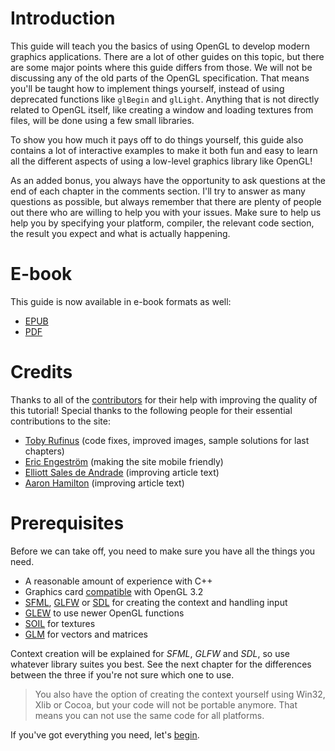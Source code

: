 Introduction
============

This guide will teach you the basics of using OpenGL to develop modern graphics
applications. There are a lot of other guides on this topic, but there are some
major points where this guide differs from those. We will not be discussing any
of the old parts of the OpenGL specification. That means you'll be taught how to
implement things yourself, instead of using deprecated functions like `glBegin`
and `glLight`. Anything that is not directly related to OpenGL itself, like
creating a window and loading textures from files, will be done using a few
small libraries.

To show you how much it pays off to do things yourself, this guide also contains
a lot of interactive examples to make it both fun and easy to learn all the
different aspects of using a low-level graphics library like OpenGL!

As an added bonus, you always have the opportunity to ask questions at the end
of each chapter in the comments section. I'll try to answer as many questions as
possible, but always remember that there are plenty of people out there who are
willing to help you with your issues. Make sure to help us help you by
specifying your platform, compiler, the relevant code section, the result you
expect and what is actually happening.

E-book
======

This guide is now available in e-book formats as well:

* [EPUB](https://raw.githubusercontent.com/Overv/Open.GL/master/ebook/Modern%20OpenGL%20Guide.epub)
* [PDF](https://raw.githubusercontent.com/Overv/Open.GL/master/ebook/Modern%20OpenGL%20Guide.pdf)

Credits
=======

Thanks to all of the [contributors](https://github.com/Overv/Open.GL/graphs/contributors)
for their help with improving the quality of this tutorial! Special thanks to
the following people for their essential contributions to the site:

* [Toby Rufinus](https://github.com/NightPixel) (code fixes, improved images, sample solutions for last chapters)
* [Eric Engeström](https://github.com/1ace) (making the site mobile friendly)
* [Elliott Sales de Andrade](https://github.com/QuLogic) (improving article text)
* [Aaron Hamilton](https://github.com/xorgy) (improving article text)

Prerequisites
=============

Before we can take off, you need to make sure you have all the things you need.

* A reasonable amount of experience with C++
* Graphics card [compatible](http://en.wikipedia.org/wiki/OpenGL#OpenGL_3.2) with OpenGL 3.2
* [SFML](http://www.sfml-dev.org/), [GLFW](http://www.glfw.org/) or [SDL](http://www.libsdl.org/) for creating the context and handling input
* [GLEW](http://glew.sourceforge.net/) to use newer OpenGL functions
* [SOIL](http://www.lonesock.net/soil.html) for textures
* [GLM](http://glm.g-truc.net/) for vectors and matrices

Context creation will be explained for *SFML*, *GLFW* and *SDL*, so use whatever library suites you best. See the next chapter for the differences between the three if you're not sure which one to use.

> You also have the option of creating the context yourself using Win32, Xlib or Cocoa, but your code will not be portable anymore. That means you can not use the same code for all platforms.

If you've got everything you need, let's [begin](/context).

